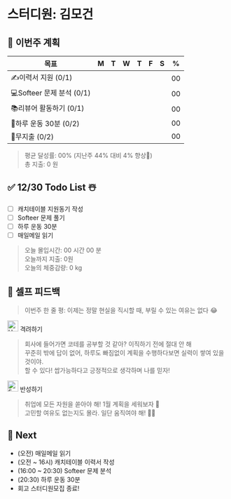 # 스터디원: 김모건

## 🚀 이번주 계획

| 목표                      | M   | T   | W   | T   | F   | S   | %   |
| ------------------------- | --- | --- | --- | --- | --- | --- | --- |
| ✍️이력서 지원 (0/1)       |     |     |     |     |     |     | 00  |
| 💻Softeer 문제 분석 (0/1) |     |     |     |     |     |     | 00  |
| 📚리뷰어 활동하기 (0/1)   |     |     |     |     |     |     | 00  |
| 💪하루 운동 30분 (0/2)    |     |     |     |     |     |     | 00  |
| 💸무지출 (0/2)            |     |     |     |     |     |     | 00  |

> 평균 달성률: 00% (지난주 44% 대비 4% 향상🎉) <br>
> 총 지출: 0 원 <br>

## ✅ 12/30 Todo List ☃️

- [ ] 캐치테이블 지원동기 작성
- [ ] Softeer 문제 풀기
- [ ] 하루 운동 30분
- [ ] 매일메일 읽기

> 오늘 몰입시간: 00 시간 00 분<br>
> 오늘까지 지출: 0원<br>
> 오늘의 체중감량: 0 kg

## 🎉 셀프 피드백

> 이번주 한 줄 평: 이제는 정말 현실을 직시할 때, 부릴 수 있는 여유는 없다 😂

<img src="https://raw.githubusercontent.com/Tarikul-Islam-Anik/Animated-Fluent-Emojis/master/Emojis/Smilies/Hugging%20Face.png" alt="Hugging Face" width="25" height="25"> 격려하기</img>

> 회사에 들어가면 코테를 공부할 것 같아? 이직하기 전에 절대 안 해 <br>
> 꾸준히 밖에 답이 없어, 하루도 빠짐없이 계획을 수행하다보면 실력이 쌓여 있을 것이야. <br>
> 할 수 있다! 쌉가능하다고 긍정적으로 생각하며 나를 믿자! <br>

<img src="https://raw.githubusercontent.com/Tarikul-Islam-Anik/Animated-Fluent-Emojis/master/Emojis/Smilies/Face%20with%20Monocle.png" alt="Face with Monocle" width="25" height="25"> 반성하기</img>

> 취업에 모든 자원을 쏟아야 해! 1월 계획을 세워보자 📆<br>
> 고민할 여유도 없는지도 몰라. 일단 움직여야 해! 🤨🔥

## 🌱 Next

- (오전) 매일메일 읽기
- (오전 ~ 16시) 캐치테이블 이력서 작성
- (16:00 ~ 20:30) Softeer 문제 분석
- (20:30) 하루 운동 30분
- 회고 스터디원모집 종료!
